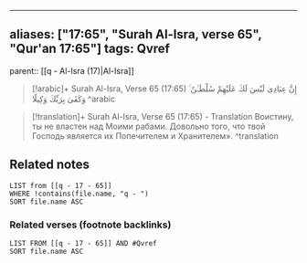 
---
aliases: ["17:65", "Surah Al-Isra, verse 65", "Qur'an 17:65"]
tags: Qvref
---

parent:: [[q - Al-Isra (17)|Al-Isra]]

> [!arabic]+ Surah Al-Isra, Verse 65 (17:65)
> <span class="quran-arabic">إِنَّ عِبَادِى لَيْسَ لَكَ عَلَيْهِمْ سُلْطَـٰنٌ ۚ وَكَفَىٰ بِرَبِّكَ وَكِيلًا</span>
^arabic

> [!translation]+ Surah Al-Isra, Verse 65 (17:65) - Translation
> Воистину, ты не властен над Моими рабами. Довольно того, что твой Господь является их Попечителем и Хранителем».
^translation



## Related notes
```dataview
LIST from [[q - 17 - 65]]
WHERE !contains(file.name, "q - ")
SORT file.name ASC
```

### Related verses (footnote backlinks)
```dataview
LIST FROM [[q - 17 - 65]] AND #Qvref
SORT file.name ASC
```

